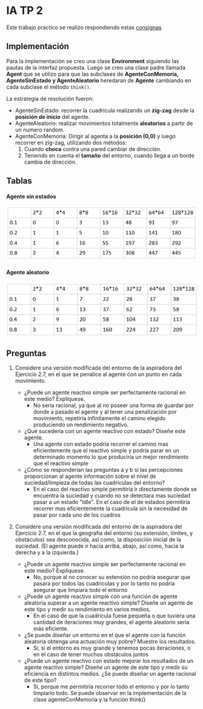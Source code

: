 

 # IA TP 2
Este trabajo practico se realizo respondiendo estas [consignas](https://docs.google.com/document/d/1eP3aCyTWuTCbYMwf3inNHd7AIIpYHyb_PEj-aXYc1xU/edit)

## Implementación 
Para la implementación se creo una clase **Environment** siguiendo las pautas de la interfaz propuesta. Luego se creo una clase padre llamada **Agent** que se utilizo para que las subclases de **AgenteConMemoria, AgenteSinEstado y AgenteAleatorio** heredaran de **Agente** cambiando en cada subclase el método `think()`.

La estrategia de resolución fueron:
- AgenteSinEstado: recorrer la cuadricula realizando un **zig-zag** desde la **posición de inicio** del agente. 
- AgenteAleatorio: realizar movimientos totalmente **aleatorios** a partir de un numero random.
- AgenteConMemoria: Dirigir al agenta a la **posición (0,0)** y luego recorrer en zig-zag, utilizando dos métodos:
  1. Cuando **choca** contra una pared cambiar de dirección.
  2. Teniendo en cuenta el **tamaño** del entorno, cuando llega a un borde cambia de dirección.

## Tablas
#### Agente sin estados
![](imSin.png)
#### Agente aleatorio
![](imAl.png)

## Preguntas

1. Considere una versión modificada del entorno de la aspiradora del Ejercicio 2.7, en el que se penalice al agente con un punto en cada movimiento.
    - ¿Puede un agente reactivo simple ser perfectamente racional en este medio? Explíquese. 
      - No seria racional, ya que al no poseer una forma de guardar por donde a pasado el agente y al tener una penalización por movimiento, repetiría infinitamente el camino elegido produciendo un rendimiento negativo.  
    - ¿Qué sucedería con un agente reactivo con estado? Diseñe este agente.
      - Una agente con estado podría recorrer el camino mas eficientemente que el reactivo simple y podría parar en un determinado momento lo que produciría un mejor rendimiento que el reactivo simple     
    - ¿Cómo se responderían las preguntas a y b si las percepciones proporcionan al agente información sobre el nivel de suciedad/limpieza de todas las cuadrículas del entorno? 
      - En el caso del reactivo simple permitiría ir directamente donde se encuentra la suciedad y cuando no se detectara mas suciedad pasar a un estado "Idle". En el caso de el de estados permitiría recorrer mas eficientemente la cuadricula sin la necesidad de pasar por cada uno de los cuadros

2. Considere una versión modificada del entorno de la aspiradora del Ejercicio 2.7, en el que la geografía del entorno (su extensión, límites, y obstáculos) sea desconocida, así como, la disposición inicial de la suciedad. (El agente puede ir hacia arriba, abajo, así como, hacia la derecha y a la izquierda.) 
   - ¿Puede un agente reactivo simple ser perfectamente racional en este medio? Explíquese. 
     - No, porque al no conocer su extensión no podría asegurar que pasara por todos las cuadriculas y por lo tanto no podría asegurar que limpiara todo el entorno
   - ¿Puede un agente reactivo simple con una función de agente aleatoria superar a un agente reactivo simple? Diseñe un agente de este tipo y medir su rendimiento en varios medios. 
       - En el caso de que la cuadricula fuese pequeña o que tuviera una cantidad de iteraciones muy grandes, el agente aleatorio seria más eficiente.
   - ¿Se puede diseñar un entorno en el que el agente con la función aleatoria obtenga una actuación muy pobre? Muestre los resultados.
       - Si, si el entorno es muy grande y tenemos pocas iteraciones, o en el caso de tener muchos obstáculos juntos 
   - ¿Puede un agente reactivo con estado mejorar los resultados de un agente reactivo simple? Diseñe un agente de este tipo y medir su eficiencia en distintos medios. ¿Se puede diseñar un agente racional de este tipo? 
       - Si, porque me permitiría recorrer todo el entorno  y por lo tanto limpiarlo todo. Se puede observar en la implementación de la clase agenteConMemoria y la función think() 
